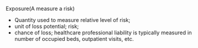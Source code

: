 Exposure(A measure a risk)
- Quantity used to measure relative level of risk; 
- unit of loss potential; risk;
- chance of loss; healthcare professional liability is typically measured in
number of occupied beds, outpatient visits, etc. 

